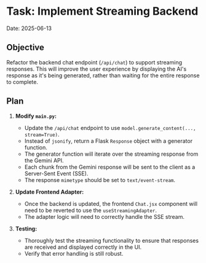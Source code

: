 # Task: Implement Streaming Backend

Date: 2025-06-13

## Objective

Refactor the backend chat endpoint (`/api/chat`) to support streaming responses. This will improve the user experience by displaying the AI's response as it's being generated, rather than waiting for the entire response to complete.

## Plan

1.  **Modify `main.py`:**
    *   Update the `/api/chat` endpoint to use `model.generate_content(..., stream=True)`.
    *   Instead of `jsonify`, return a Flask `Response` object with a generator function.
    *   The generator function will iterate over the streaming response from the Gemini API.
    *   Each chunk from the Gemini response will be sent to the client as a Server-Sent Event (SSE).
    *   The response `mimetype` should be set to `text/event-stream`.

2.  **Update Frontend Adapter:**
    *   Once the backend is updated, the frontend `Chat.jsx` component will need to be reverted to use the `useStreamingAdapter`.
    *   The adapter logic will need to correctly handle the SSE stream.

3.  **Testing:**
    *   Thoroughly test the streaming functionality to ensure that responses are received and displayed correctly in the UI.
    *   Verify that error handling is still robust.
